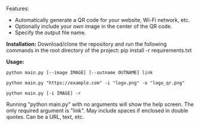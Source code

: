 Features:
* Automatically generate a QR code for your website, Wi-Fi network, etc.
* Optionally include your own image in the center of the QR code.
* Specify the output file name.

**Installation:** 
Download/clone the repository and run the following commands in the root directory of the project:
pip install -r requirements.txt

**Usage:**

`python main.py [--image IMAGE] [--outname OUTNAME] link`

`python main.py "https://example.com" -i "logo.png" -o "logo_qr.png"`

`python main.py [-i IMAGE] -r`  

Running "python main.py" with no arguments will show the help screen.
The only required argument is "link". May include spaces if enclosed in double quotes. Can be a URL, text, etc.

